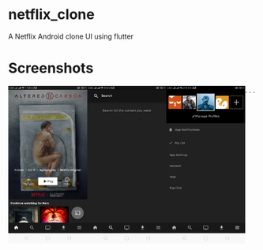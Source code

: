 # netflix_clone

A Netflix Android clone UI using flutter

# Screenshots

<img src="ops/ss1.png" style="float:left" height="320" width=160>.
<img src="ops/ss2.png" style="float:left" height="320" width=160>. <img src="ops/ss3.png" style="float:left" height="320" width=160>.

